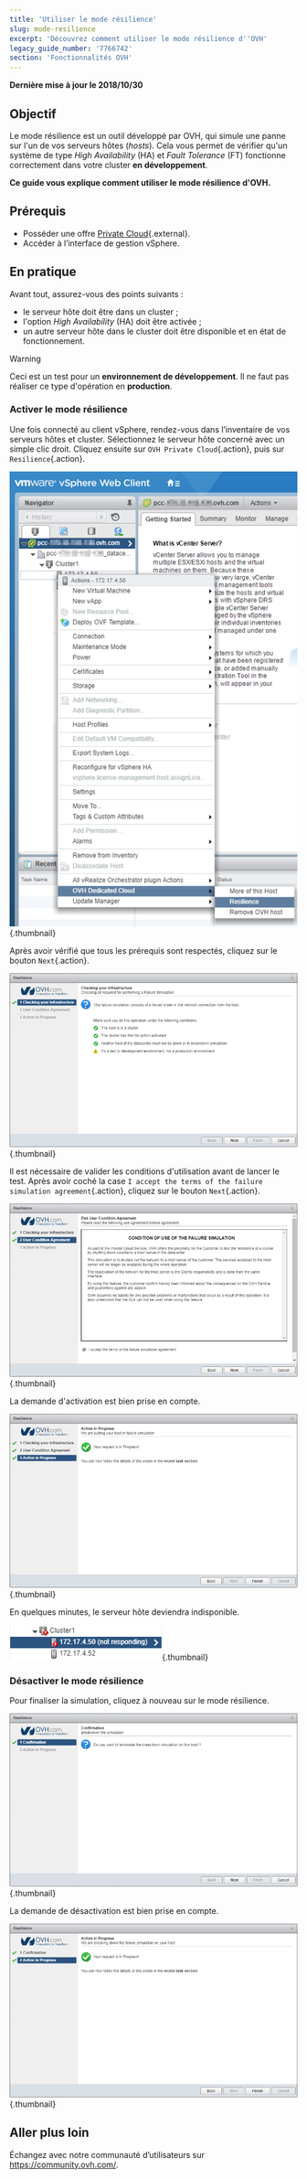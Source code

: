 ```yaml
---
title: 'Utiliser le mode résilience'
slug: mode-resilience
excerpt: 'Découvrez comment utiliser le mode résilience d''OVH'
legacy_guide_number: '7766742'
section: 'Fonctionnalités OVH'
---
```


**Dernière mise à jour le 2018/10/30**

## Objectif

Le mode résilience est un outil développé par OVH, qui simule une panne sur l'un de vos serveurs hôtes (_hosts_). Cela vous permet de vérifier qu'un système de type *High Availability* (HA) et *Fault Tolerance* (FT) fonctionne correctement dans votre cluster **en développement**.

**Ce guide vous explique comment utiliser le mode résilience d'OVH.**

## Prérequis

* Posséder une offre [Private Cloud](https://www.ovh.com/ca/fr/cloud-prive/){.external}.
* Accéder à l’interface de gestion vSphere.



## En pratique

Avant tout, assurez-vous des points suivants :

- le serveur hôte doit être dans un cluster ;
- l'option *High Availability* (HA) doit être activée ;
- un autre serveur hôte dans le cluster doit être disponible et en état de fonctionnement.

> [!warning]
>
> Ceci est un test pour un **environnement de développement**. Il ne faut pas réaliser ce type d'opération en **production**.
> 


### Activer le mode résilience

Une fois connecté au client vSphere, rendez-vous dans l’inventaire de vos serveurs hôtes et cluster. Sélectionnez le serveur hôte concerné avec un simple clic droit. Cliquez ensuite sur `OVH Private Cloud`{.action}, puis sur `Resilience`{.action}.

![Clic-droit sur l'hôte pour activer le mode résilience](images/resilience_01.png){.thumbnail}

Après avoir vérifié que tous les prérequis sont respectés, cliquez sur le bouton `Next`{.action}.

![Vérification des prérequis et validation](images/resilience_02.png){.thumbnail}

Il est nécessaire de valider les conditions d'utilisation avant de lancer le test. Après avoir coché la case `I accept the terms of the failure simulation agreement`{.action}, cliquez sur le bouton `Next`{.action}.

![Validation des conditions d'utilisation](images/resilience_03.png){.thumbnail}

La demande d'activation est bien prise en compte.

![Activation du mode résilience en cours](images/resilience_04.png){.thumbnail}

En quelques minutes, le serveur hôte deviendra indisponible.

![Hôte indisponible](images/resilience_05.png){.thumbnail}


### Désactiver le mode résilience

Pour finaliser la simulation, cliquez à nouveau sur le mode résilience.

![Finalisation de la simulation](images/resilience_06.png){.thumbnail}

La demande de désactivation est bien prise en compte.

![Désactivation du mode résilience en cours](images/resilience_07.png){.thumbnail}

## Aller plus loin

Échangez avec notre communauté d’utilisateurs sur <https://community.ovh.com/>.
